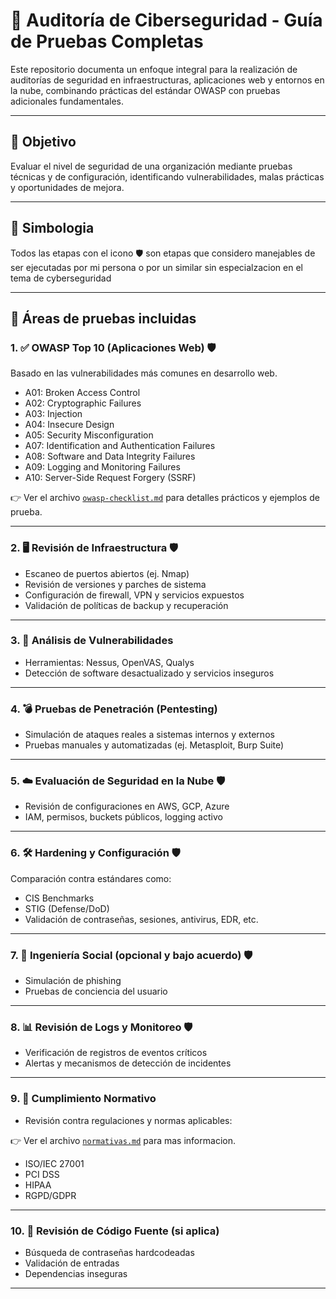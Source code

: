 # 🔐 Auditoría de Ciberseguridad - Guía de Pruebas Completas

Este repositorio documenta un enfoque integral para la realización de auditorías de seguridad en infraestructuras, aplicaciones web y entornos en la nube, combinando prácticas del estándar OWASP con pruebas adicionales fundamentales.

---

## 🎯 Objetivo

Evaluar el nivel de seguridad de una organización mediante pruebas técnicas y de configuración, identificando vulnerabilidades, malas prácticas y oportunidades de mejora.

---

## 🎯 Simbologia

Todos las etapas con el icono  🛡️ son etapas que considero manejables de ser ejecutadas por mi persona o por un similar sin especialzacion en el tema de cyberseguridad

---

## 🧪 Áreas de pruebas incluidas

### 1. ✅ OWASP Top 10 (Aplicaciones Web) 🛡️
Basado en las vulnerabilidades más comunes en desarrollo web.

- A01: Broken Access Control
- A02: Cryptographic Failures
- A03: Injection
- A04: Insecure Design
- A05: Security Misconfiguration
- A07: Identification and Authentication Failures
- A08: Software and Data Integrity Failures
- A09: Logging and Monitoring Failures
- A10: Server-Side Request Forgery (SSRF)

👉 Ver el archivo [`owasp-checklist.md`](./owasp-checklist.md) para detalles prácticos y ejemplos de prueba.

---

### 2. 🖥️ Revisión de Infraestructura 🛡️
- Escaneo de puertos abiertos (ej. Nmap)
- Revisión de versiones y parches de sistema
- Configuración de firewall, VPN y servicios expuestos
- Validación de políticas de backup y recuperación

---

### 3. 🧬 Análisis de Vulnerabilidades 
- Herramientas: Nessus, OpenVAS, Qualys
- Detección de software desactualizado y servicios inseguros

---

### 4. 💣 Pruebas de Penetración (Pentesting)
- Simulación de ataques reales a sistemas internos y externos
- Pruebas manuales y automatizadas (ej. Metasploit, Burp Suite)

---

### 5. ☁️ Evaluación de Seguridad en la Nube 🛡️
- Revisión de configuraciones en AWS, GCP, Azure
- IAM, permisos, buckets públicos, logging activo

---

### 6. 🛠 Hardening y Configuración 🛡️
Comparación contra estándares como:

- CIS Benchmarks
- STIG (Defense/DoD)
- Validación de contraseñas, sesiones, antivirus, EDR, etc.

---

### 7. 🎣 Ingeniería Social (opcional y bajo acuerdo) 🛡️
- Simulación de phishing
- Pruebas de conciencia del usuario

---

### 8. 📊 Revisión de Logs y Monitoreo 🛡️
- Verificación de registros de eventos críticos
- Alertas y mecanismos de detección de incidentes

---

### 9. 📜 Cumplimiento Normativo
- Revisión contra regulaciones y normas aplicables:

👉 Ver el archivo [`normativas.md`](./normativas.md) para mas informacion.

  - ISO/IEC 27001
  - PCI DSS
  - HIPAA
  - RGPD/GDPR

---

### 10. 🧾 Revisión de Código Fuente (si aplica)
- Búsqueda de contraseñas hardcodeadas
- Validación de entradas
- Dependencias inseguras

---


